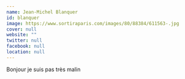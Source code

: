 ```yaml
---
name: Jean-Michel Blanquer
id: blanquer
image: https://www.sortiraparis.com/images/80/88384/611563-.jpg
cover: null
website: ""
twitter: null
facebook: null
location: null
---
```

Bonjour je suis pas très malin